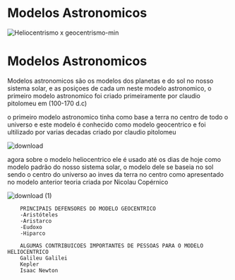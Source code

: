 <!DOCTYPE html>
<html lang="pt-br">
     <h1 id="titulo" >Modelos Astronomicos</h1>
    
   ![Heliocentrismo x geocentrismo-min](https://github.com/ComiKetoy/fisicaaa/assets/148079444/f4ef159b-e041-45da-b47c-be90bd8ab07f)
   
<head>   
</div>
    <meta charset="UTF-8">
    <meta name="viewport" content="width=device-width, initial-scale=1.0">
    <link rel="stylesheet" href="style.css">
</head>
<body>
    <h1 id="titulo" >Modelos Astronomicos</h1>
    <p class="texto">Modelos astronomicos são os modelos dos planetas e do sol no nosso
        sistema solar, e as posiçoes de cada um neste modelo astronomico,
        o primeiro modelo astronomico foi criado primeiramente por claudio pitolomeu em (100-170 d.c)</p> 
        
 </head>
<body>
  
<p class="texto">o primeiro modelo astronomico tinha como base a terra no centro de todo o universo
    e este modelo é conhecido como modelo geocentrico e foi ultilizado por varias decadas criado por 
claudio pitolomeu</p>
    
 ![download](https://github.com/ComiKetoy/fisicaaa/assets/148079444/d0fd3377-6481-49ff-829c-cca5a2cdd073)


 </head>
<body>
    <p class="texto">agora sobre o modelo heliocentrico ele é usado até os dias de hoje como modelo padrão do nosso sistema solar,
        o modelo dele se baseia no sol sendo o centro do universo ao inves da terra no centro como apresentado no modelo anterior
    teoria criada por Nicolau Copérnico</p>

![download (1)](https://github.com/ComiKetoy/fisicaaa/assets/148079444/e6b63b2e-45eb-4e02-898b-ce4fe223d081)
</head>
<body>
    <p class="texto"
        
        PRINCIPAIS DEFENSORES DO MODELO GEOCENTRICO
        -Aristóteles
        -Aristarco
        -Eudoxo
        -Hiparco
        
</head>
<body>
    <p class="texto"
        
        ALGUMAS CONTRIBUICOES IMPORTANTES DE PESSOAS PARA O MODELO HELIOCENTRICO
        Galileu Galilei
        Kepler
        Isaac Newton
